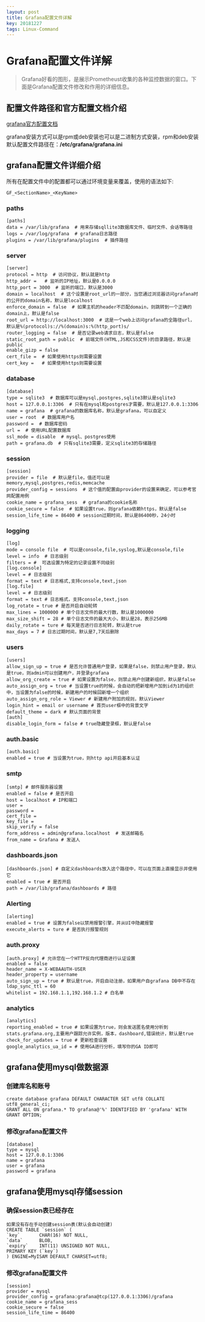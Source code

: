 ```yaml
---
layout: post
title: Grafana配置文件详解
key: 20181227
tags: Linux-Command
---
```


# Grafana配置文件详解

> Grafana好看的图形，是展示Prometheust收集的各种监控数据的窗口。下面是Grafana配置文件修改和作用的详细信息。

## 配置文件路径和官方配置文档介绍

[grafana官方配置文档](http://docs.grafana.org/installation/configuration/ "grafana官方配置文档")

grafana安装方式可以是rpm或deb安装也可以是二进制方式安装，rpm和deb安装默认配置文件路径在：**/etc/grafana/grafana.ini**

## grafana配置文件详细介绍

所有在配置文件中的配置都可以通过环境变量来覆盖，使用的语法如下:

    GF_<SectionName>_<KeyName>
### paths

    [paths]
    data = /var/lib/grafana  # 用来存储sqllite3数据库文件、临时文件、会话等路径
    logs = /var/log/grafana  # grafana日志路径
    plugins = /var/lib/grafana/plugins  # 插件路径

### server

    [server]
    protocol = http  # 访问协议，默认就是http
    http_addr =   # 监听的IP地址，默认是0.0.0.0
    http_port = 3000  # 监听的端口，默认是3000
    domain = localhost  # 这个设置是root_url的一部分，当您通过浏览器访问grafana时的公开的domain名称，默认是localhost
    enforce_domain = false  # 如果主机的header不匹配domain，则跳转到一个正确的domain上，默认是false
    root_url = http://localhost:3000  # 这是一个web上访问grafana的全路径url，默认是%(protocol)s://%(domain)s:%(http_port)s/
    router_logging = false  # 是否记录web请求日志，默认是false
    static_root_path = public  # 前端文件(HTML,JS和CSS文件)的目录路径，默认是public
    enable_gizp = false
    cert_file =  # 如果使用https则需要设置
    cert_key =   # 如果使用https则需要设置

### database

    [database]
    type = sqlite3  # 数据库可以是mysql,postgres,sqlite3默认是sqlite3
    host = 127.0.0.1:3306  # 只有在mysql和postgres才需要，默认是127.0.0.1:3306
    name = grafana  # grafana的数据库名称，默认是grafana，可以自定义
    user = root  # 数据库用户名
    password =  # 数据库密码
    url =  # 使用URL配置数据库
    ssl_mode = disable  # mysql、postgres使用
    path = grafana.db  # 只有sqlite3需要，定义sqlite3的存储路径

### session

    [session]
    provider = file  # 默认是file，值还可以是memory,mysql,postgres,redis,memcache
    provider_config = sessions  # 这个值的配置由provider的设置来确定，可以参考官网配置用例
    cookie_name = grafana_sess  # grafana的cookie名称
    cookie_secure = false  # 如果设置true，则grafana依赖https，默认是false
    session_life_time = 86400 # session过期时间，默认是86400秒，24小时

### logging

    [log]
    mode = console file  # 可以是console,file,syslog,默认是console,file
    level = info  # 日志级别
    filters = #  可选设置为特定的记录设置不同级别
    [log.console]
    level = # 日志级别
    format = text # 日志格式,支持console,text,json
    [log.file]
    level = # 日志级别
    format = text # 日志格式，支持console,text,json
    log_rotate = true # 是否开启自动轮转
    max_lines = 1000000 # 单个日志文件的最大行数，默认是1000000
    max_size_shift = 28 # 单个日志文件的最大大小，默认是28，表示256MB
    daily_rotate = ture # 每天是否进行日志轮转，默认是true
    max_days = 7 # 日志过期时间，默认是7,7天后删除

### users

    [users]
    allow_sign_up = true # 是否允许普通用户登录，如果是false，则禁止用户登录，默认是true，则admin可以创建用户，并登录grafana
    allow_org_create = true # 如果设置为false，则禁止用户创建新组织，默认是false
    auto_assign_org = true # 当设置true的时候，会自动的把新增用户加到id为1的组织中，当设置为false的时候，新建用户的时候回新增一个组织
    auto_assign_org_role = Viewer # 新建用户附加的规则，默认Viewer
    login_hint = email or username # 首页user框中的背景文字
    default_theme = dark # 默认页面的背景
    [auth]
    disable_login_form = false # true隐藏登录框，默认是false

### auth.basic

    [auth.basic]
    enabled = true # 当设置为true，则http api开启基本认证

### smtp

    [smtp] # 邮件服务器设置
    enabled = false # 是否开启
    host = localhost # IP和端口
    user = 
    password = 
    cert_file = 
    key_file = 
    skip_verify = false
    form_address = admin@grafana.localhost  # 发送邮箱名
    from_name = Grafana # 发送人

### dashboards.json

    [dashboards.json] # 自定义dashboards放入这个路径中，可以在页面上直接显示并使用它
    enabled = true # 是否开启
    path = /var/lib/grafana/dashboards # 路径

### Alerting

    [alerting]
    enabled = true # 设置为false以禁用报警引擎，并从UI中隐藏报警
    execute_alerts = ture # 是否执行报警规则

### auth.proxy

    [auth.proxy] # 允许您在一个HTTP反向代理商进行认证设置
    enabled = false
    header_name = X-WEBAAUTH-USER
    header_property = username
    auto_sign_up = true # 默认是true，开启自动注册，如果用户自grafana DB中不存在
    ldap_sync_ttl = 60
    whitelist = 192.168.1.1,192.168.1.2 # 白名单

### analytics

    [analytics]
    reporting_enabled = true # 如果设置为true，则会发送匿名使用分析到stats.grafana.org,主要用户跟踪允许实例，版本，dashboard,错误统计，默认是true
    check_for_updates = true # 更新检查设置
    google_analytics_ua_id = # 使用GA进行分析，填写你的GA ID即可

## grafana使用mysql做数据源

### 创建库名和账号

    create database grafana DEFAULT CHARACTER SET utf8 COLLATE utf8_general_ci;
    GRANT ALL ON grafana.* TO grafana@'%' IDENTIFIED BY 'grafana' WITH GRANT OPTION;

### 修改grafana配置文件

    [database]
    type = mysql
    host = 127.0.0.1:3306
    name = grafana
    user = grafana
    password = grafana

## grafana使用mysql存储session

### 确保session表已经存在

    如果没有存在手动创建session表(默认会自动创建)
    CREATE TABLE `session` (
    `key`       CHAR(16) NOT NULL,
    `data`      BLOB,
    `expiry`    INT(11) UNSIGNED NOT NULL,
    PRIMARY KEY (`key`)
    ) ENGINE=MyISAM DEFAULT CHARSET=utf8;

### 修改grafana配置文件

    [session]
    provider = mysql
    provider_config = grafana:grafana@tcp(127.0.0.1:3306)/grafana
    cookie_name = grafana_sess
    cookie_secure = false
    session_life_time = 86400
